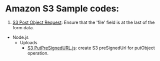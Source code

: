 # Amazon S3 Sample codes:

1. [S3 Post Object Request](http://ritishgumber.github.io/S3SampleCodes/PostObject.html): Ensure that the 'file' field is at the last of the form data.

* Node.js
  * Uploads 
    * [S3 PutPreSignedURL.js](https://ritishgumber.github.io/S3SampleCodes/Node.js/putPresignedUrl.js): create S3 preSignedUrl for putObject operation.
